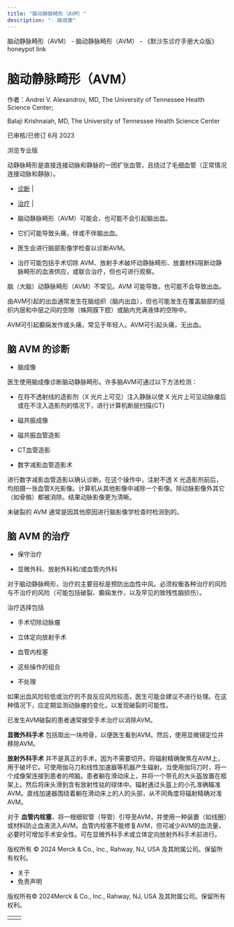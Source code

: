 ```yaml
---
title: "脑动静脉畸形（AVM）"
description: "- 脑成像"
---
```


﻿脑动静脉畸形（AVM） - 脑动静脉畸形（AVM） - 《默沙东诊疗手册大众版》 honeypot link

# 脑动静脉畸形（AVM）

作者：Andrei V. Alexandrov, MD, The University of Tennessee Health Science Center;

Balaji Krishnaiah, MD, The University of Tennessee Health Science Center

已审核/已修订 6月 2023

浏览专业版

动静脉畸形是直接连接动脉和静脉的一团扩张血管，且绕过了毛细血管（正常情况连接动脉和静脉）。

- [诊断](#诊断_v49462843_zh) \|
- [治疗](#治疗_v49462864_zh) \|

- 脑动静脉畸形（AVM）可能会，也可能不会引起脑出血。

- 它们可能导致头痛，伴或不伴脑出血。

- 医生会进行脑部影像学检查以诊断AVM。

- 治疗可能包括手术切除 AVM、放射手术破坏动静脉畸形、放置材料阻断动静脉畸形的血液供应，或联合治疗，但也可进行观察。


脑（大脑）动静脉畸形（AVM）不常见。AVM 可能导致，也可能不会导致出血。

由AVM引起的出血通常发生在脑组织（脑内出血），但也可能发生在覆盖脑部的组织内层和中层之间的空隙（蛛网膜下腔）或脑内充满液体的空隙中。

AVM可引起癫痫发作或头痛，常见于年轻人。AVM可引起头痛，无出血。

## 脑 AVM 的诊断

- 脑成像


医生使用脑成像诊断脑动静脉畸形。许多脑AVM可通过以下方法检测：

- 在将不透射线的造影剂（X 光片上可见）注入静脉以使 X 光片上可见动脉瘤后或在不注入造影剂的情况下，进行计算机断层扫描(CT)

- 磁共振成像

- 磁共振血管造影

- CT血管造影

- 数字减影血管造影术


进行数字减影血管造影以确认诊断。在这个操作中，注射不透 X 光造影剂前后，均拍摄一张血管X光影像。计算机从其他影像中减除一个影像。除动脉影像外其它（如骨骼）都被消除。结果动脉影像更为清晰。

未破裂的 AVM 通常是因其他原因进行脑影像学检查时检测到的。

## 脑 AVM 的治疗

- 保守治疗

- 显微外科、放射外科和/或血管内外科


对于脑动静脉畸形，治疗的主要目标是预防出血性中风。必须权衡各种治疗的风险与不治疗的风险（可能包括破裂、癫痫发作，以及罕见的致残性脑损伤）。

治疗选择包括

- 手术切除动脉瘤

- 立体定向放射手术

- 血管内栓塞

- 这些操作的组合

- 不处理


如果出血风险较低或治疗的不良反应风险较高，医生可能会建议不进行处理。在这种情况下，应定期监测动脉瘤的变化，以发现破裂的可能性。

已发生AVM破裂的患者通常接受手术治疗以消除AVM。

**显微外科手术** 包括取出一块颅骨，以便医生看到AVM。然后，使用显微镜定位并移除AVM。

**放射外科手术** 并不是真正的手术，因为不需要切开。将辐射精确聚焦在AVM上，用于破坏它。可使用伽马刀和线性加速器等机器产生辐射。当使用伽玛刀时，将一个成像架连接到患者的颅脑。患者躺在滑动床上，并将一个带孔的大头盔放置在框架上。然后将床头滑到含有放射性钴的球体中。辐射通过头盔上的小孔准确瞄准AVM。直线加速器围绕着躺在滑动床上的人的头部，从不同角度将辐射精确对准AVM。

对于 **血管内栓塞**，将一根细软管（导管）引导至AVM，并使用一种装置（如线圈）或材料防止血液流入AVM。血管内栓塞不能修复AVM，但可减少AVM的血流量，必要时可增加手术安全性。可在显微外科手术或立体定向放射外科手术前进行。



版权所有 © 2024
Merck & Co., Inc., Rahway, NJ, USA 及其附属公司。保留所有权利。

- 关于
- 免责声明

版权所有© 2024Merck & Co., Inc., Rahway, NJ, USA 及其附属公司。保留所有权利。

|     |     |
| --- | --- |
|  |  |